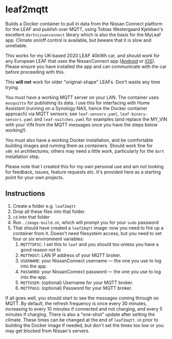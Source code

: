 # leaf2mqtt
Builds a Docker container to pull in data from the Nissan Connect platform for the LEAF and publish over MQTT, using Tobias Westergaard Kjeldsen's excellent `dartnissanconnect` library which is also the basis for the MyLeaf app. Climate on/off control is available, but beware that it is slow and unreliable.

This works for my UK-based 2020 LEAF 40kWh car, and *should* work for any European LEAF that uses the NissanConnect app ([Android](https://play.google.com/store/apps/details?id=eu.nissan.nissanconnect.services&hl=en_GB&gl=US) or [iOS](https://apps.apple.com/gb/app/nissanconnect-services/id1451280347)). Please ensure you have installed the app and can communicate with the car before proceeding with this.

This **will not** work for older "original-shape" LEAFs. Don't waste any time trying.

You must have a working MQTT server on your LAN. The container uses `mosquitto` for publishing its data. I use this for interfacing with Home Assistant (running on a Synology NAS, hence the Docker container approach) via MQTT sensors: see `leaf-sensors.yaml`, `leaf-binary-sensors.yaml` and `leaf-switches.yaml` for examples (and replace the MY_VIN with your VIN from the MQTT messages once you have the steps below working!).

You must also have a working Docker installation, and be comfortable building images and running them as containers. Should work fine for `x86_64` architectures; others may need a little work, particularly for the `dart` installation step.

Please note that I created this for my own personal use and am not looking for feedback, issues, feature requests etc. It's provided here as a starting point for your own projects.

## Instructions

1. Create a folder e.g. `leaf2mqtt`
1. Drop all these files into that folder.
1. `cd` into that folder
1. Run `./image-build.sh`, which will prompt you for your `sudo` password
1. That should have created a `leaf2mqtt` image: now you need to fire up a container from it. Doesn't need filesystem access, but you need to set four or six environment variables:
    1. `MQTTTOPIC`: I set this to `leaf` and you should too unless you have a good reason not to
    1. `MQTTHOST`: LAN IP address of your MQTT broker.
    1. `USERNAME`: your NissanConnect username — the one you use to log into the app.
    1. `PASSWORD`: your NissanConnect password — the one you use to log into the app.
    1. `MQTTUSER`: (optional) Username for your MQTT broker.
    1. `MQTTPASS`: (optional) Password for your MQTT broker.

If all goes well, you should start to see the messages coming through on MQTT. By default, the refresh frequency is once every 30 minutes, increasing to every 10 minutes if connected and not charging, and every 5 minutes if charging. There is also a "one-shot" update after setting the climate. These times can be changed at the end of `leaf2mqtt.sh` prior to building the Docker image if needed, but don't set the times too low or you may get blocked from Nissan's servers.
